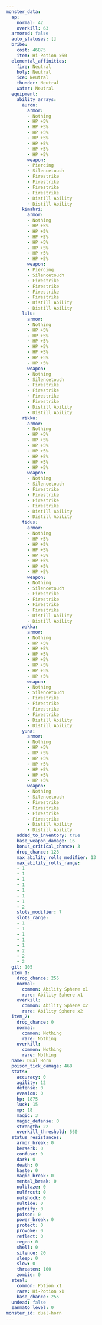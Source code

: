 ```yaml
---
monster_data:
  ap:
    normal: 42
    overkill: 63
  armored: false
  auto_statuses: []
  bribe:
    cost: 46875
    item: Hi-Potion x60
  elemental_affinities:
    fire: Neutral
    holy: Neutral
    ice: Neutral
    thunder: Neutral
    water: Neutral
  equipment:
    ability_arrays:
      auron:
        armor:
        - Nothing
        - HP +5%
        - HP +5%
        - HP +5%
        - HP +5%
        - HP +5%
        - HP +5%
        - HP +5%
        weapon:
        - Piercing
        - Silencetouch
        - Firestrike
        - Firestrike
        - Firestrike
        - Firestrike
        - Distill Ability
        - Distill Ability
      kimahri:
        armor:
        - Nothing
        - HP +5%
        - HP +5%
        - HP +5%
        - HP +5%
        - HP +5%
        - HP +5%
        - HP +5%
        weapon:
        - Piercing
        - Silencetouch
        - Firestrike
        - Firestrike
        - Firestrike
        - Firestrike
        - Distill Ability
        - Distill Ability
      lulu:
        armor:
        - Nothing
        - HP +5%
        - HP +5%
        - HP +5%
        - HP +5%
        - HP +5%
        - HP +5%
        - HP +5%
        weapon:
        - Nothing
        - Silencetouch
        - Firestrike
        - Firestrike
        - Firestrike
        - Firestrike
        - Distill Ability
        - Distill Ability
      rikku:
        armor:
        - Nothing
        - HP +5%
        - HP +5%
        - HP +5%
        - HP +5%
        - HP +5%
        - HP +5%
        - HP +5%
        weapon:
        - Nothing
        - Silencetouch
        - Firestrike
        - Firestrike
        - Firestrike
        - Firestrike
        - Distill Ability
        - Distill Ability
      tidus:
        armor:
        - Nothing
        - HP +5%
        - HP +5%
        - HP +5%
        - HP +5%
        - HP +5%
        - HP +5%
        - HP +5%
        weapon:
        - Nothing
        - Silencetouch
        - Firestrike
        - Firestrike
        - Firestrike
        - Firestrike
        - Distill Ability
        - Distill Ability
      wakka:
        armor:
        - Nothing
        - HP +5%
        - HP +5%
        - HP +5%
        - HP +5%
        - HP +5%
        - HP +5%
        - HP +5%
        weapon:
        - Nothing
        - Silencetouch
        - Firestrike
        - Firestrike
        - Firestrike
        - Firestrike
        - Distill Ability
        - Distill Ability
      yuna:
        armor:
        - Nothing
        - HP +5%
        - HP +5%
        - HP +5%
        - HP +5%
        - HP +5%
        - HP +5%
        - HP +5%
        weapon:
        - Nothing
        - Silencetouch
        - Firestrike
        - Firestrike
        - Firestrike
        - Firestrike
        - Distill Ability
        - Distill Ability
    added_to_inventory: true
    base_weapon_damage: 16
    bonus_critical_chance: 3
    drop_chance: 128
    max_ability_rolls_modifier: 13
    max_ability_rolls_range:
    - 1
    - 1
    - 1
    - 1
    - 1
    - 1
    - 1
    - 2
    slots_modifier: 7
    slots_range:
    - 1
    - 1
    - 1
    - 1
    - 1
    - 2
    - 2
    - 2
  gil: 105
  item_1:
    drop_chance: 255
    normal:
      common: Ability Sphere x1
      rare: Ability Sphere x1
    overkill:
      common: Ability Sphere x2
      rare: Ability Sphere x2
  item_2:
    drop_chance: 0
    normal:
      common: Nothing
      rare: Nothing
    overkill:
      common: Nothing
      rare: Nothing
  name: Dual Horn
  poison_tick_damage: 468
  stats:
    accuracy: 0
    agility: 12
    defense: 0
    evasion: 0
    hp: 1875
    luck: 15
    mp: 18
    magic: 3
    magic_defense: 0
    strength: 22
    overkill_threshold: 560
  status_resistances:
    armor_break: 0
    berserk: 0
    confuse: 0
    dark: 0
    death: 0
    haste: 0
    magic_break: 0
    mental_break: 0
    nulblaze: 0
    nulfrost: 0
    nulshock: 0
    nultide: 0
    petrify: 0
    poison: 0
    power_break: 0
    protect: 0
    provoke: 0
    reflect: 0
    regen: 0
    shell: 0
    silence: 20
    sleep: 0
    slow: 0
    threaten: 100
    zombie: 0
  steal:
    common: Potion x1
    rare: Hi-Potion x1
    base_chance: 255
  undead: false
  zanmato_level: 0
monster_id: dual-horn
---
```

